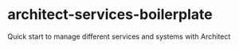 # architect-services-boilerplate
Quick start to manage different services and systems with Architect

